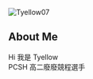 <p> <img src="https://komarev.com/ghpvc/?username=Tyellow07&label=Profile%20views&color=0e75b6&style=flat" alt="Tyellow07" /> </p>

## About Me

Hi 我是 Tyellow  
PCSH 高二廢廢競程選手
